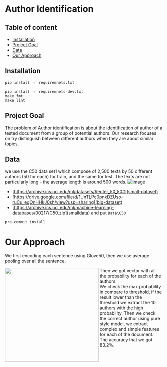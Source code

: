 # Author Identification

## Table of content

- [Installation](#installation)
- [Project Goal](#project-goal)
- [Data](#data)
- [Our Approach](#our-approach)

## Installation

```cmd
pip install -r requiremnets.txt
```

```
pip install -r requiremnets-dev.txt
make fmt
make lint
```
## Project Goal

The problem of Author identification is about the identification of  author of a tested document from a group of potential authors.
Our research focuses on try distinguish between different authors when they are about similar topics. 

## Data
we use the C50 data set1 which compose of 2,500 texts by 50 different authors (50 for each) for train, and the same for test. The texts are not particularly long - the average length is around 500 words. 
![image](https://user-images.githubusercontent.com/61500507/184867169-e786e565-33e5-4e11-b664-bac23c32ed63.png)

-  [https://archive.ics.uci.edu/ml/datasets/Reuter_50_50#](small-dataset)
- [https://drive.google.com/file/d/1UnTLPc0pnxDZUso-ruCu_egOnHHkJ0sh/view?usp=sharing](big-dataset)
- [https://archive.ics.uci.edu/ml/machine-learning-databases/00217/C50.zip](smalldata) and put `Data\C50`



`pre-commit install`


# Our Approach 
We first encoding each sentence using Glove50, then we use average pooling over all the sentence,

<a href="url"><img src="https://user-images.githubusercontent.com/61500507/184868989-47c10e3a-7c86-4b88-b774-c759c2e8ae98.png" align="left" height="300" width="300" ></a>

Then we got vector with all the probability for each of the authors.  
We check the max probability in compare to threshold, if the result lower than the threshold we extract the 10 authors with the high probability.
Then we check the correct author using pure style model, we extract complex and simple features for each of the document. The accuracy that we got 83.2%.

